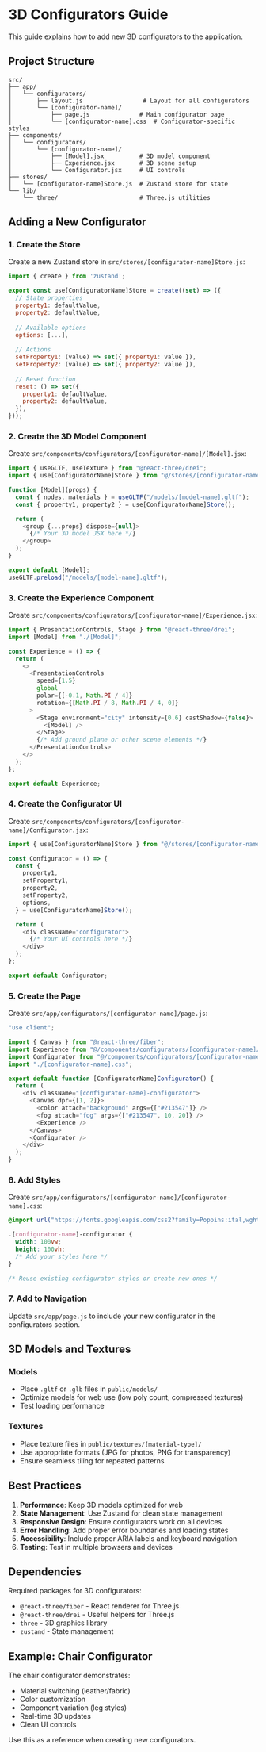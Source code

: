 # 3D Configurators Guide

This guide explains how to add new 3D configurators to the application.

## Project Structure

```
src/
├── app/
│   └── configurators/
│       ├── layout.js                 # Layout for all configurators
│       └── [configurator-name]/
│           ├── page.js              # Main configurator page
│           └── [configurator-name].css  # Configurator-specific styles
├── components/
│   └── configurators/
│       └── [configurator-name]/
│           ├── [Model].jsx          # 3D model component
│           ├── Experience.jsx       # 3D scene setup
│           └── Configurator.jsx     # UI controls
├── stores/
│   └── [configurator-name]Store.js  # Zustand store for state
└── lib/
    └── three/                       # Three.js utilities
```

## Adding a New Configurator

### 1. Create the Store

Create a new Zustand store in `src/stores/[configurator-name]Store.js`:

```javascript
import { create } from 'zustand';

export const use[ConfiguratorName]Store = create((set) => ({
  // State properties
  property1: defaultValue,
  property2: defaultValue,
  
  // Available options
  options: [...],
  
  // Actions
  setProperty1: (value) => set({ property1: value }),
  setProperty2: (value) => set({ property2: value }),
  
  // Reset function
  reset: () => set({
    property1: defaultValue,
    property2: defaultValue,
  }),
}));
```

### 2. Create the 3D Model Component

Create `src/components/configurators/[configurator-name]/[Model].jsx`:

```javascript
import { useGLTF, useTexture } from "@react-three/drei";
import { use[ConfiguratorName]Store } from "@/stores/[configurator-name]Store";

function [Model](props) {
  const { nodes, materials } = useGLTF("/models/[model-name].gltf");
  const { property1, property2 } = use[ConfiguratorName]Store();

  return (
    <group {...props} dispose={null}>
      {/* Your 3D model JSX here */}
    </group>
  );
}

export default [Model];
useGLTF.preload("/models/[model-name].gltf");
```

### 3. Create the Experience Component

Create `src/components/configurators/[configurator-name]/Experience.jsx`:

```javascript
import { PresentationControls, Stage } from "@react-three/drei";
import [Model] from "./[Model]";

const Experience = () => {
  return (
    <>
      <PresentationControls
        speed={1.5}
        global
        polar={[-0.1, Math.PI / 4]}
        rotation={[Math.PI / 8, Math.PI / 4, 0]}
      >
        <Stage environment="city" intensity={0.6} castShadow={false}>
          <[Model] />
        </Stage>
        {/* Add ground plane or other scene elements */}
      </PresentationControls>
    </>
  );
};

export default Experience;
```

### 4. Create the Configurator UI

Create `src/components/configurators/[configurator-name]/Configurator.jsx`:

```javascript
import { use[ConfiguratorName]Store } from "@/stores/[configurator-name]Store";

const Configurator = () => {
  const {
    property1,
    setProperty1,
    property2,
    setProperty2,
    options,
  } = use[ConfiguratorName]Store();

  return (
    <div className="configurator">
      {/* Your UI controls here */}
    </div>
  );
};

export default Configurator;
```

### 5. Create the Page

Create `src/app/configurators/[configurator-name]/page.js`:

```javascript
"use client";

import { Canvas } from "@react-three/fiber";
import Experience from "@/components/configurators/[configurator-name]/Experience";
import Configurator from "@/components/configurators/[configurator-name]/Configurator";
import "./[configurator-name].css";

export default function [ConfiguratorName]Configurator() {
  return (
    <div className="[configurator-name]-configurator">
      <Canvas dpr={[1, 2]}>
        <color attach="background" args={["#213547"]} />
        <fog attach="fog" args={["#213547", 10, 20]} />
        <Experience />
      </Canvas>
      <Configurator />
    </div>
  );
}
```

### 6. Add Styles

Create `src/app/configurators/[configurator-name]/[configurator-name].css`:

```css
@import url("https://fonts.googleapis.com/css2?family=Poppins:ital,wght@0,700;1,400&display=swap");

.[configurator-name]-configurator {
  width: 100vw;
  height: 100vh;
  /* Add your styles here */
}

/* Reuse existing configurator styles or create new ones */
```

### 7. Add to Navigation

Update `src/app/page.js` to include your new configurator in the configurators section.

## 3D Models and Textures

### Models
- Place `.gltf` or `.glb` files in `public/models/`
- Optimize models for web use (low poly count, compressed textures)
- Test loading performance

### Textures
- Place texture files in `public/textures/[material-type]/`
- Use appropriate formats (JPG for photos, PNG for transparency)
- Ensure seamless tiling for repeated patterns

## Best Practices

1. **Performance**: Keep 3D models optimized for web
2. **State Management**: Use Zustand for clean state management
3. **Responsive Design**: Ensure configurators work on all devices
4. **Error Handling**: Add proper error boundaries and loading states
5. **Accessibility**: Include proper ARIA labels and keyboard navigation
6. **Testing**: Test in multiple browsers and devices

## Dependencies

Required packages for 3D configurators:
- `@react-three/fiber` - React renderer for Three.js
- `@react-three/drei` - Useful helpers for Three.js
- `three` - 3D graphics library
- `zustand` - State management

## Example: Chair Configurator

The chair configurator demonstrates:
- Material switching (leather/fabric)
- Color customization
- Component variation (leg styles)
- Real-time 3D updates
- Clean UI controls

Use this as a reference when creating new configurators.
